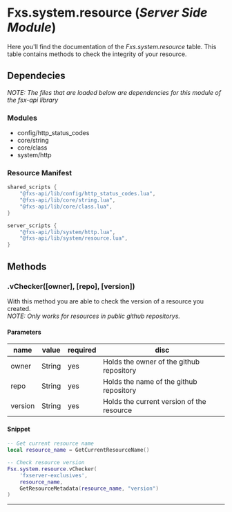 # Fxs.system.resource (_Server Side Module_)
Here you'll find the documentation of the _Fxs.system.resource_ table. This table contains methods to check the integrity of your resource.

## Dependecies
_NOTE: The files that are loaded below are dependencies for this module of the fsx-api library_
### Modules
- config/http_status_codes
- core/string
- core/class
- system/http

### Resource Manifest
```lua
shared_scripts {
    "@fxs-api/lib/config/http_status_codes.lua",
    "@fxs-api/lib/core/string.lua",
    "@fxs-api/lib/core/class.lua",
}

server_scripts {
    "@fxs-api/lib/system/http.lua",
    "@fxs-api/lib/system/resource.lua",
}
```

## Methods

### .vChecker([owner], [repo], [version])
With this method you are able to check the version of a resource you created.<br>
_NOTE: Only works for resources in public github repositorys._

#### Parameters
| name    | value    | required | disc                                      |
|---------|----------|----------|-------------------------------------------|
| owner   | String   | yes      | Holds the owner of the github repository  |
| repo    | String   | yes      | Holds the name of the github repository   |
| version | String   | yes      | Holds the current version of the resource |

#### Snippet
```lua
-- Get current resource name
local resource_name = GetCurrentResourceName()

-- Check resource version
Fsx.system.resource.vChecker(
	'fxserver-exclusives',
	resource_name,
	GetResourceMetadata(resource_name, "version")
)
```
<hr>